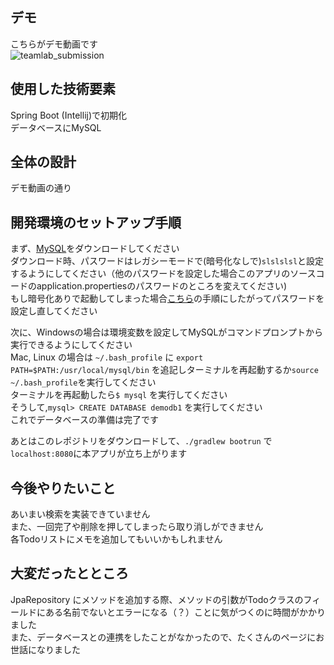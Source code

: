 ## デモ
こちらがデモ動画です  
![teamlab_submission](https://user-images.githubusercontent.com/43234619/62705387-46281180-ba28-11e9-8ee0-fc784f1051de.gif)


## 使用した技術要素
Spring Boot (Intellij)で初期化  
データベースにMySQL  

## 全体の設計
デモ動画の通り  

## 開発環境のセットアップ手順
まず、[MySQL](https://dev.mysql.com/downloads/file/?id=487977)をダウンロードしてください  
ダウンロード時、パスワードはレガシーモードで(暗号化なしで)`slslslsl`と設定するようにしてください（他のパスワードを設定した場合このアプリのソースコードのapplication.propertiesのパスワードのところを変えてください)    
もし暗号化ありで起動してしまった場合[こちら](https://stackoverflow.com/questions/49194719/authentication-plugin-caching-sha2-password-cannot-be-loaded)の手順にしたがってパスワードを設定し直してください  

次に、Windowsの場合は環境変数を設定してMySQLがコマンドプロンプトから実行できるようにしてください  
Mac, Linux の場合は `~/.bash_profile` に `export PATH=$PATH:/usr/local/mysql/bin` を追記しターミナルを再起動するか`source ~/.bash_profile`を実行してください   
ターミナルを再起動したら`$ mysql` を実行してください  
そうして,`mysql> CREATE DATABASE demodb1` を実行してください  
これでデータベースの準備は完了です  

あとはこのレポジトリをダウンロードして、`./gradlew bootrun` で `localhost:8080`に本アプリが立ち上がります  

## 今後やりたいこと  
あいまい検索を実装できていません  
また、一回完了や削除を押してしまったら取り消しができません  
各Todoリストにメモを追加してもいいかもしれません  

## 大変だったとところ
JpaRepository にメソッドを追加する際、メソッドの引数がTodoクラスのフィールドにある名前でないとエラーになる（？）ことに気がつくのに時間がかかりました  
また、データベースとの連携をしたことがなかったので、たくさんのページにお世話になりました  
